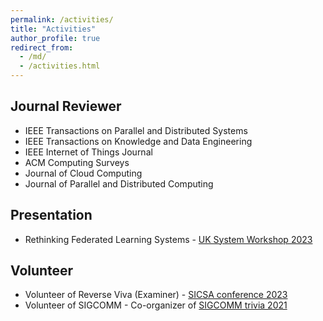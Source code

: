 ```yaml
---
permalink: /activities/
title: "Activities"
author_profile: true
redirect_from: 
  - /md/
  - /activities.html
---
```


## Journal Reviewer
   * IEEE Transactions on Parallel and Distributed Systems
   * IEEE Transactions on Knowledge and Data Engineering
   * IEEE Internet of Things Journal
   * ACM Computing Surveys
   * Journal of Cloud Computing
   * Journal of Parallel and Distributed Computing

## Presentation
   * Rethinking Federated Learning Systems - [UK System Workshop 2023](https://uksystems.org/workshop/2023)

## Volunteer
   * Volunteer of Reverse Viva (Examiner) - [SICSA conference 2023](https://www.sicsa.ac.uk/events/sicsa-phd-conference-2023)
   * Volunteer of SIGCOMM - Co-organizer of [SIGCOMM trivia 2021](https://sigcommtrivia.github.io)
